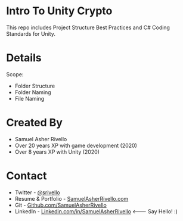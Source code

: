 Intro To Unity Crypto
=============

This repo includes Project Structure Best Practices and C# Coding Standards for Unity.

Details
=============

Scope:
* Folder Structure
* Folder Naming
* File Naming

Created By
=============

- Samuel Asher Rivello 
- Over 20 years XP with game development (2020)
- Over 8 years XP with Unity (2020)

Contact
=============

- Twitter - <a href="https://twitter.com/srivello/">@srivello</a>
- Resume & Portfolio - <a href="http://www.SamuelAsherRivello.com">SamuelAsherRivello.com</a>
- Git - <a href="https://github.com/SamuelAsherRivello/">Github.com/SamuelAsherRivello</a>
- LinkedIn - <a href="https://Linkedin.com/in/SamuelAsherRivello">Linkedin.com/in/SamuelAsherRivello</a> <--- Say Hello! :)



